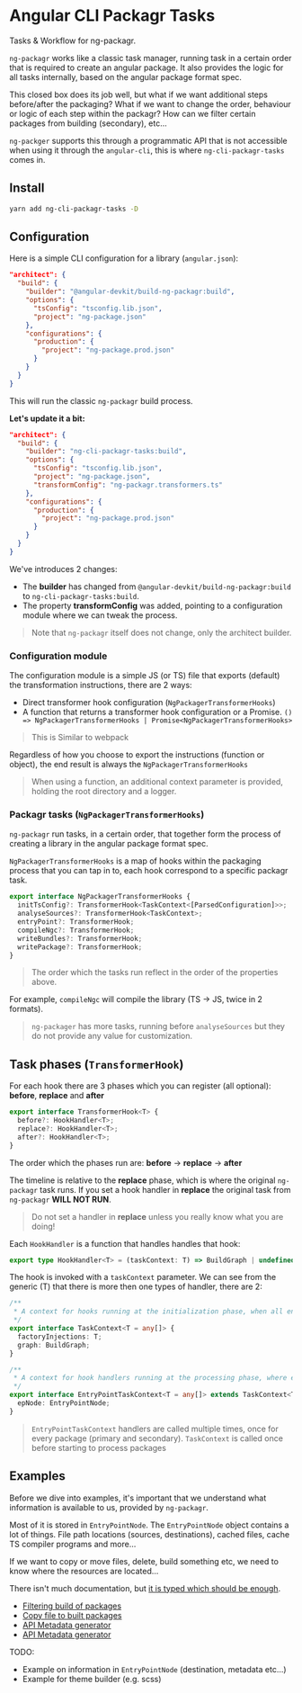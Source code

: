 # Angular CLI Packagr Tasks

Tasks & Workflow for ng-packagr.

`ng-packagr` works like a classic task manager, running task in a certain order that is required to create an angular package.
It also provides the logic for all tasks internally, based on the angular package format spec.

This closed box does its job well, but what if we want additional steps before/after the packaging? What if we want to change the order, behaviour or logic of each
step within the packagr? How can we filter certain packages from building (secondary), etc...

`ng-packger` supports this through a programmatic API that is not accessible when using it through the `angular-cli`, this is where `ng-cli-packagr-tasks` comes in.

## Install

```bash
yarn add ng-cli-packagr-tasks -D
```

## Configuration

Here is a simple CLI configuration for a library (`angular.json`):

```json
"architect": {
  "build": {
    "builder": "@angular-devkit/build-ng-packagr:build",
    "options": {
      "tsConfig": "tsconfig.lib.json",
      "project": "ng-package.json"
    },
    "configurations": {
      "production": {
        "project": "ng-package.prod.json"
      }
    }
  }
}
```

This will run the classic `ng-packagr` build process.

**Let's update it a bit:**

```json
"architect": {
  "build": {
    "builder": "ng-cli-packagr-tasks:build",
    "options": {
      "tsConfig": "tsconfig.lib.json",
      "project": "ng-package.json",
      "transformConfig": "ng-packagr.transformers.ts"
    },
    "configurations": {
      "production": {
        "project": "ng-package.prod.json"
      }
    }
  }
}
```

We've introduces 2 changes:

- The **builder** has changed from `@angular-devkit/build-ng-packagr:build` to `ng-cli-packagr-tasks:build`.
- The property **transformConfig** was added, pointing to a configuration module where we can tweak the process.

> Note that `ng-packagr` itself does not change, only the architect builder.

### Configuration module

The configuration module is a simple JS (or TS) file that exports (default) the transformation instructions, there are 2 ways:

- Direct transformer hook configuration (`NgPackagerTransformerHooks`)
- A function that returns a transformer hook configuration or a Promise. `() => NgPackagerTransformerHooks | Promise<NgPackagerTransformerHooks>`

> This is Similar to webpack

Regardless of how you choose to export the instructions (function or object), the end result is always the `NgPackagerTransformerHooks`

> When using a function, an additional context parameter is provided, holding the root directory and a logger.

### Packagr tasks (`NgPackagerTransformerHooks`)

`ng-packagr` run tasks, in a certain order, that together form the process of creating a library in the angular package format spec.

`NgPackagerTransformerHooks` is a map of hooks within the packaging process that you can tap in to, each hook correspond to a specific packagr task.

```ts
export interface NgPackagerTransformerHooks {
  initTsConfig?: TransformerHook<TaskContext<[ParsedConfiguration]>>;
  analyseSources?: TransformerHook<TaskContext>;
  entryPoint?: TransformerHook;
  compileNgc?: TransformerHook;
  writeBundles?: TransformerHook;
  writePackage?: TransformerHook;
}
```

> The order which the tasks run reflect in the order of the properties above.

For example, `compileNgc` will compile the library (TS -> JS, twice in 2 formats).

> `ng-packager` has more tasks, running before `analyseSources` but they do not provide any value for customization.

## Task phases (`TransformerHook`)

For each hook there are 3 phases which you can register (all optional): **before**, **replace** and **after**

```ts
export interface TransformerHook<T> {
  before?: HookHandler<T>;
  replace?: HookHandler<T>;
  after?: HookHandler<T>;
}
```

The order which the phases run are: **before** -> **replace** -> **after**

The timeline is relative to the **replace** phase, which is where the original `ng-packagr` task runs.
If you set a hook handler in **replace** the original task from `ng-packagr` **WILL NOT RUN**.

> Do not set a handler in **replace** unless you really know what you are doing!

Each `HookHandler` is a function that handles handles that hook:

```ts
export type HookHandler<T> = (taskContext: T) => BuildGraph | undefined | Promise<BuildGraph | undefined>;
```

The hook is invoked with a `taskContext` parameter.
We can see from the generic (T) that there is more then one types of handler, there are 2:

```ts
/**
 * A context for hooks running at the initialization phase, when all entry points are discovered and all initial values are loaded.
 */
export interface TaskContext<T = any[]> {
  factoryInjections: T;
  graph: BuildGraph;
}

/**
 * A context for hook handlers running at the processing phase, where each entry point is being processed in a sequence, one after the other.
 */
export interface EntryPointTaskContext<T = any[]> extends TaskContext<T> {
  epNode: EntryPointNode;
}
```

> `EntryPointTaskContext` handlers are called multiple times, once for every package (primary and secondary). `TaskContext` is called once before starting to process packages

## Examples

Before we dive into examples, it's important that we understand what information is available to us, provided by `ng-packagr`.

Most of it is stored in `EntryPointNode`. The `EntryPointNode` object contains a lot of things. File path locations (sources, destinations), cached files, cache TS compiler programs and more...

If we want to copy or move files, delete, build something etc, we need to know where the resources are located...

There isn't much documentation, but [it is typed which should be enough](https://github.com/ng-packagr/ng-packagr/blob/master/src/lib/ng-v5/nodes.ts).

- [Filtering build of packages](/examples/filter-packages.ts)
- [Copy file to built packages](/examples/copy-files.ts)
- [API Metadata generator](/examples/api-generator.ts)
- [API Metadata generator](/examples/update-tsconfig-for-secondary-entry-points.ts)

TODO:

- Example on information in `EntryPointNode` (destination, metadata etc...)
- Example for theme builder (e.g. scss)
